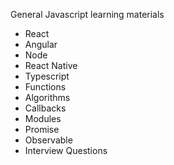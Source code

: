 General Javascript learning materials
 - React
 - Angular
 - Node
 - React Native
 - Typescript
 - Functions
 - Algorithms
 - Callbacks
 - Modules
 - Promise
 - Observable
 - Interview Questions
